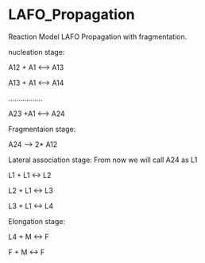 # LAFO_Propagation
Reaction Model LAFO Propagation with fragmentation. 

nucleation stage:

A12 + A1 <--> A13

A13 + A1 <--> A14

.................

A23 +A1 <--> A24

Fragmentaion stage:

A24 --> 2* A12

Lateral association stage:
From now we will call A24 as L1

L1 + L1 <-> L2

L2 + L1 <-> L3

L3 + L1 <-> L4

Elongation stage:

L4 + M <-> F

F + M <-> F

